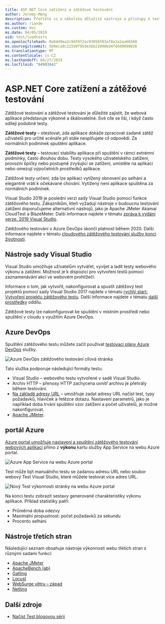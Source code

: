 ```yaml
---
title: ASP.NET Core zatížení a zátěžové testování
author: Jeremy-Meng
description: Přečtěte si o několika důležité nástroje a přístupy k testování zatížení a zátěžové testování aplikací pro ASP.NET Core.
ms.author: riande
ms.custom: mvc
ms.date: 04/05/2019
uid: test/loadtests
ms.openlocfilehash: 0a8449ea2c9df0f2ac93058f03af0a1a2aa66508
ms.sourcegitcommit: 5b0eca8c21550f95de3bb21096bd4fd4d9098026
ms.translationtype: MT
ms.contentlocale: cs-CZ
ms.lasthandoff: 04/27/2019
ms.locfileid: "64903042"
---
```

# <a name="aspnet-core-loadstress-testing"></a>ASP.NET Core zatížení a zátěžové testování

Zátěžové testování a zátěžové testování je důležité zajistit, že webová aplikace představuje výkonné a škálovatelné. Své cíle se liší, i když často sdílejí podobné testy.

**Zátěžové testy** &ndash; otestovat, zda aplikace dokáže zpracovat zadané zátěž uživatelů pro určité scénáře při stále nesplňujete cíl odpovědi. Za normálních podmínek spuštění aplikace.

**Zátěžové testy** &ndash; testovací stabilitu aplikace při spuštění v rámci extrémní podmínky, často dlouhou dobu. Testy vysokého uživatelského zatížení, provozní špičky nebo postupně zvyšující se zatížení, umístěte na aplikaci nebo omezují výpočetních prostředků aplikace.

Zátěžové testy určení, zda lze aplikaci vytížený obnovení po selhání a elegantně vrátí k očekávané chování. Vytížený není aplikace spuštěna za normálních podmínek.

Visual Studio 2019 je poslední verzi sady Visual Studio pomocí funkce zátěžového testu. Zákazníkům, kteří vyžadují nástroje v budoucnu testování zatížení doporučujeme alternativní nástrojů, jako je Apache JMeter Akamai CloudTest a BlazeMeter. Další informace najdete v tématu [zpráva k vydání verze. 2019 Visual Studio](/visualstudio/releases/2019/release-notes#test-tools).

Zátěžového testování v Azure DevOps skončí platnost během 2020. Další informace najdete v tématu [cloudového zátěžového testování služby konci životnosti](https://devblogs.microsoft.com/devops/cloud-based-load-testing-service-eol/).

## <a name="visual-studio-tools"></a>Nástroje sady Visual Studio

Visual Studio umožňuje uživatelům vytvářet, vyvíjet a ladit testy webového výkonu a zatížení. Možnost je k dispozici pro vytvoření testů pomocí zaznamenávání akcí ve webovém prohlížeči.

Informace o tom, jak vytvořit, nakonfigurovat a spustit zátěžový test projektů pomocí sady Visual Studio 2017 najdete v tématu [rychlý start: Vytvoření projektu zátěžového testu](/visualstudio/test/quickstart-create-a-load-test-project?view=vs-2017). Další informace najdete v tématu [další prostředky](#additional-resources) oddílu.

Zátěžové testy lze nakonfigurovat ke spuštění v místním prostředí nebo spuštění v cloudu s využitím Azure DevOps.

## <a name="azure-devops"></a>Azure DevOps

Spuštění zátěžového testu můžete začít používat [testovací plány Azure DevOps](/azure/devops/test/load-test/index?view=vsts) služby.

![Azure DevOps zátěžového testování cílová stránka](./load-tests/_static/azure-devops-load-test.png)

Tato služba podporuje následující formáty testu:

* Visual Studio &ndash; webového testu vytvořené v sadě Visual Studio.
* Archiv HTTP &ndash; přenosy HTTP zachycena uvnitř archivu je přehrály během testování.
* [Na základě adresy URL](/azure/devops/test/load-test/get-started-simple-cloud-load-test?view=vsts) &ndash; umožňuje zadat adresy URL načíst test, typy požadavků, hlaviček a řetězce dotazu. Nastavení parametrů, jako je například doba trvání spuštění vzor zatížení a počet uživatelů, je možné nakonfigurovat.
* [Apache JMeter](https://jmeter.apache.org/).

## <a name="azure-portal"></a>portál Azure

[Azure portal umožňuje nastavení a spuštění zátěžového testování webových aplikací](/azure/devops/test/load-test/app-service-web-app-performance-test?view=vsts) přímo z **výkonu** kartu služby App Service na webu Azure portal.

![Azure App Service na webu Azure portal](./load-tests/_static/azure-appservice-perf-test.png)

Test může být manuálního testu se zadanou adresu URL nebo soubor webový Test Visual Studio, které můžete testovat více adres URL.

![Nový Test výkonnosti stránky na webu Azure portal](./load-tests/_static/azure-appservice-perf-test-config.png)

Na konci testu zobrazit sestavy generované charakteristiky výkonu aplikace. Příklad statistiky patří:

* Průměrná doba odezvy
* Maximální propustnost: počet požadavků za sekundu
* Procento selhání

## <a name="third-party-tools"></a>Nástroje třetích stran

Následující seznam obsahuje nástroje výkonnosti webu třetích stran s různými sadami funkcí:

* [Apache JMeter](https://jmeter.apache.org/)
* [ApacheBench (ab)](https://httpd.apache.org/docs/2.4/programs/ab.html)
* [Gatling](https://gatling.io/)
* [Locust](https://locust.io/)
* [WebSurge větru – západ](http://websurge.west-wind.com/)
* [Netling](https://github.com/hallatore/Netling)

## <a name="additional-resources"></a>Další zdroje

* [Načíst Test blogovou sérii](https://blogs.msdn.microsoft.com/charles_sterling/2015/06/01/load-test-series-part-i-creating-web-performance-tests-for-a-load-test/)
